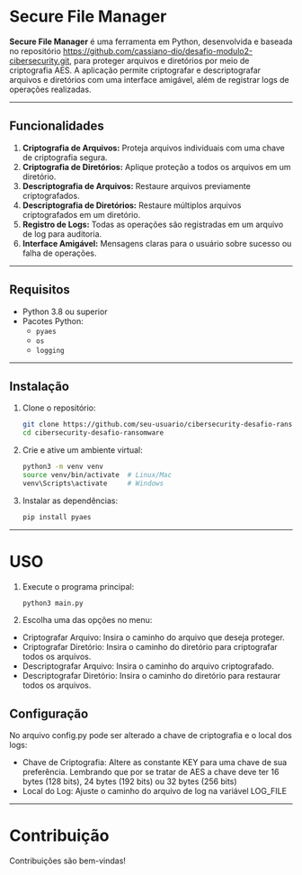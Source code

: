# Secure File Manager

**Secure File Manager** é uma ferramenta em Python, desenvolvida e baseada no repositório https://github.com/cassiano-dio/desafio-modulo2-cibersecurity.git, para proteger arquivos e diretórios por meio de criptografia AES. A aplicação permite criptografar e descriptografar arquivos e diretórios com uma interface amigável, além de registrar logs de operações realizadas.

---

## Funcionalidades

1. **Criptografia de Arquivos:** Proteja arquivos individuais com uma chave de criptografia segura.
2. **Criptografia de Diretórios:** Aplique proteção a todos os arquivos em um diretório.
3. **Descriptografia de Arquivos:** Restaure arquivos previamente criptografados.
4. **Descriptografia de Diretórios:** Restaure múltiplos arquivos criptografados em um diretório.
5. **Registro de Logs:** Todas as operações são registradas em um arquivo de log para auditoria.
6. **Interface Amigável:** Mensagens claras para o usuário sobre sucesso ou falha de operações.

---

## Requisitos

- Python 3.8 ou superior
- Pacotes Python:
  - `pyaes`
  - `os`
  - `logging`

---

## Instalação

1. Clone o repositório:
   ```bash
   git clone https://github.com/seu-usuario/cibersecurity-desafio-ransomware.git
   cd cibersecurity-desafio-ransomware

2. Crie e ative um ambiente virtual:
    ```bash
    python3 -m venv venv
    source venv/bin/activate  # Linux/Mac
    venv\Scripts\activate     # Windows

3. Instalar as dependências:
    ```bash
    pip install pyaes

***
# USO

1.	Execute o programa principal:
    ```bash
    python3 main.py
2.	Escolha uma das opções no menu:
  * Criptografar Arquivo: Insira o caminho do arquivo que deseja proteger.
  * Criptografar Diretório: Insira o caminho do diretório para criptografar todos os arquivos.
  * Descriptografar Arquivo: Insira o caminho do arquivo criptografado.
  * Descriptografar Diretório: Insira o caminho do diretório para restaurar todos os arquivos.

## Configuração
No arquivo config.py pode ser alterado a chave de criptografia e o local dos logs:
* Chave de Criptografia: Altere as constante KEY para uma chave de sua preferência. Lembrando que por se tratar de AES a chave deve ter 16 bytes (128 bits), 24 bytes (192 bits) ou 32 bytes (256 bits)
* Local do Log: Ajuste o caminho do arquivo de log na variável LOG_FILE

***
# Contribuição
Contribuições são bem-vindas!
